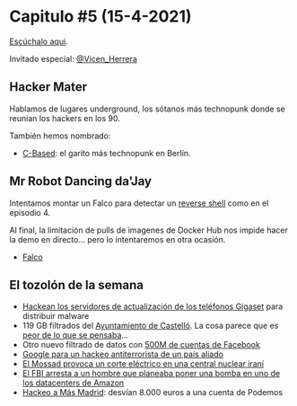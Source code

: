 # Capitulo #5 (15-4-2021)
[Escúchalo aqui](https://youtu.be/uG2xQ59qa4M).

Invitado especial: [@Vicen_Herrera](https://twitter.com/Vicen_Herrera)

## Hacker Mater
Hablamos de lugares underground, los sótanos más technopunk donde se reunían los hackers en los  90.

También hemos nombrado:
* [C-Based](https://logbuch.c-base.org/c-booc): el garito más technopunk en Berlín.

## Mr Robot Dancing da'Jay
Intentamos montar un Falco para detectar un [reverse shell](https://ironhackers.es/herramientas/reverse-shell-cheat-sheet/) como en el episodio 4.

Al final, la limitación de pulls de imagenes de Docker Hub nos impide hacer la demo en directo... pero lo intentaremos en otra ocasión.

* [Falco](https://falco.org/)

## El tozolón de la semana
* [Hackean los servidores de actualización de los teléfonos Gigaset](https://unaaldia.hispasec.com/2021/04/hackean-los-servidores-de-actualizacion-de-los-telefonos-gigaset-para-distribuir-malware.html) para distribuir malware
* 119 GB filtrados del [Ayuntamiento de Castelló](https://twitter.com/Placi__/status/1381168568641978374). La cosa parece que es [peor de lo que se pensaba](https://twitter.com/ottoreuss/status/1383351750120271875?s=09)...
* Otro nuevo filtrado de datos con [500M de cuentas de Facebook](https://www.vice.com/en/article/qj8dj5/facebook-phone-number-data-breach-telegram-bot)
* [Google para un hackeo antiterrorista de un país aliado](https://www.technologyreview.es/s/24078/ciberescandalo-google-para-un-hackeo-antiterrorista-de-un-pais-aliado)
* [El Mossad provoca un corte eléctrico en una central nuclear iraní](https://www.timesofisrael.com/western-officials-say-mossad-behind-natanz-power-cut-iran-calls-it-terrorism/)
* [El FBI arresta a un hombre que planeaba poner una bomba en uno de los datacenters de Amazon](https://www.bbc.com/news/amp/technology-56719618?__twitter_impression=true)
* [Hackeo a Más Madrid](https://www.elmundo.es/elecciones/elecciones-madrid/2021/04/15/6077cfca21efa0923a8b45ef.html): desvían 8.000 euros a una cuenta de Podemos
